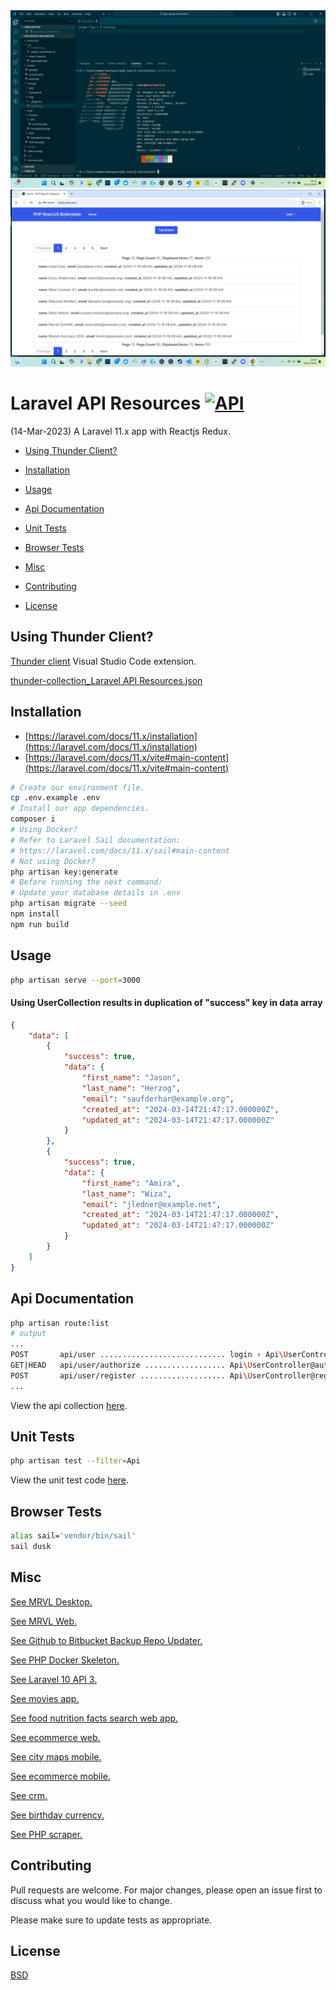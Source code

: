 <img src="https://github.com/kkamara/useful/blob/main/php-reactjs-boilerplate.png?raw=true" alt="php-reactjs-boilerplate.png" width=""/>

<img src="https://github.com/kkamara/useful/blob/main/php-reactjs-boilerplate2.png?raw=true" alt="php-reactjs-boilerplate2.png" width=""/>

# Laravel API Resources [![API](https://github.com/kkamara/laravel-api-resources/actions/workflows/build.yml/badge.svg)](https://github.com/kkamara/laravel-api-resources/actions/workflows/build.yml)

(14-Mar-2023) A Laravel 11.x app with Reactjs Redux.

* [Using Thunder Client?](#thunder-client)

* [Installation](#installation)

* [Usage](#usage)

* [Api Documentation](#api-documentation)

* [Unit Tests](#unit-tests)

* [Browser Tests](#browser-tests)

* [Misc](#misc)

* [Contributing](#contributing)

* [License](#license)

<a name="thunder-client"></a>
## Using Thunder Client?

[Thunder client](https://www.thunderclient.com/) Visual Studio Code extension.

[thunder-collection_Laravel API Resources.json](https://github.com/kkamara/laravel-api-resources/blob/main/database/thunder-collection_Laravel%20API%20Resources.json)

## Installation

* [https://laravel.com/docs/11.x/installation](https://laravel.com/docs/11.x/installation)
* [https://laravel.com/docs/11.x/vite#main-content](https://laravel.com/docs/11.x/vite#main-content)

```bash
# Create our environment file.
cp .env.example .env
# Install our app dependencies.
composer i
# Using Docker?
# Refer to Laravel Sail documentation: 
# https://laravel.com/docs/11.x/sail#main-content
# Not using Docker?
php artisan key:generate
# Before running the next command:
# Update your database details in .env
php artisan migrate --seed
npm install
npm run build
```

## Usage

```bash
php artisan serve --port=3000
```

#### Using UserCollection results in duplication of "success" key in data array

```json
{
    "data": [
        {
            "success": true,
            "data": {
                "first_name": "Jason",
                "last_name": "Herzog",
                "email": "saufderhar@example.org",
                "created_at": "2024-03-14T21:47:17.000000Z",
                "updated_at": "2024-03-14T21:47:17.000000Z"
            }
        },
        {
            "success": true,
            "data": {
                "first_name": "Amira",
                "last_name": "Wiza",
                "email": "jledner@example.net",
                "created_at": "2024-03-14T21:47:17.000000Z",
                "updated_at": "2024-03-14T21:47:17.000000Z"
            }
        }
    ]
}
```

## Api Documentation

```bash
php artisan route:list
# output
...
POST       api/user ............................ login › Api\UserController@login
GET|HEAD   api/user/authorize .................. Api\UserController@authorizeUser
POST       api/user/register ................... Api\UserController@register
...
```

View the api collection [here](https://documenter.getpostman.com/view/17125932/TzzAKvVe).

## Unit Tests

```bash
php artisan test --filter=Api
```

View the unit test code [here](https://raw.githubusercontent.com/kkamara/php-reactjs-boilerplate/main/tests/Unit/Api/UsersTest.php).

## Browser Tests

```bash
alias sail='vendor/bin/sail'
sail dusk
```

## Misc

[See MRVL Desktop.](https://github.com/kkamara/mrvl-desktop)

[See MRVL Web.](https://github.com/kkamara/mrvl-web)

[See Github to Bitbucket Backup Repo Updater.](https://github.com/kkamara/ghbbupdater)

[See PHP Docker Skeleton.](https://github.com/kkamara/php-docker-skeleton)

[See Laravel 10 API 3.](https://github.com/kkamara/laravel-10-api-3)

[See movies app.](https://github.com/kkamara/movies)

[See food nutrition facts search web app.](https://github.com/kkamara/food-nutrition-facts-search-web-app)

[See ecommerce web.](https://github.com/kkamara/ecommerce-web)

[See city maps mobile.](https://github.com/kkamara/city-maps-mobile)

[See ecommerce mobile.](https://github.com/kkamara/ecommerce-mobile)

[See crm.](https://github.com/kkamara/crm)

[See birthday currency.](https://github.com/kkamara/birthday-currency)

[See PHP scraper.](https://github.com/kkamara/php-scraper)

## Contributing
Pull requests are welcome. For major changes, please open an issue first to discuss what you would like to change.

Please make sure to update tests as appropriate.

## License
[BSD](https://opensource.org/licenses/BSD-3-Clause)
